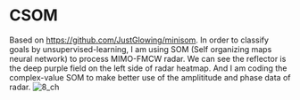 # CSOM
Based on https://github.com/JustGlowing/minisom.
In order to classify goals by unsupervised-learning, I am using SOM (Self organizing maps neural network) to process MIMO-FMCW radar. We can see the reflector is the deep purple field on the left side of radar heatmap. And I am coding the complex-value SOM to make better use of the amplititude and phase data of radar.
![8_ch](https://i.imgur.com/LrAHmWd.png)
